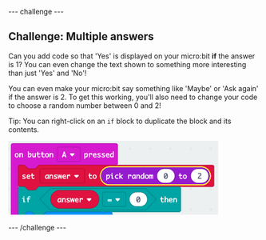 --- challenge ---
## Challenge: Multiple answers
Can you add code so that 'Yes' is displayed on your micro:bit __if__ the answer is 1? You can even change the text shown to something more interesting than just 'Yes' and 'No'!

You can even make your micro:bit say something like 'Maybe' or 'Ask again' if the answer is 2. To get this working, you'll also need to change your code to choose a random number between 0 and 2!

Tip: You can right-click on an `if` block to duplicate the block and its contents.

![screenshot](images/fortune-random-2.png)




--- /challenge ---
